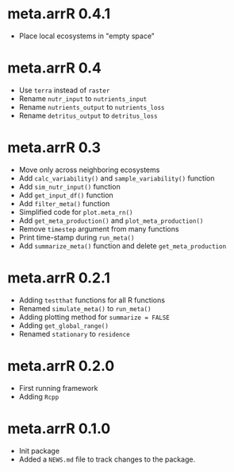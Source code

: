 # meta.arrR 0.4.1
* Place local ecosystems in "empty space"

# meta.arrR 0.4
* Use `terra` instead of `raster`
* Rename `nutr_input` to `nutrients_input`
* Rename `nutrients_output` to `nutrients_loss`
* Rename `detritus_output` to `detritus_loss`

# meta.arrR 0.3
* Move only across neighboring ecosystems
* Add `calc_variability()` and `sample_variability()` function
* Add `sim_nutr_input()` function
* Add `get_input_df()` function
* Add `filter_meta()` function
* Simplified code for `plot.meta_rn()`
* Add `get_meta_production()` and `plot_meta_production()`
* Remove `timestep` argument from many functions
* Print time-stamp during `run_meta()`
* Add `summarize_meta()` function and delete `get_meta_production`

# meta.arrR 0.2.1
* Adding `testthat` functions for all R functions
* Renamed `simulate_meta()` to `run_meta()`
* Adding plotting method for `summarize = FALSE`
* Adding `get_global_range()`
* Renamed `stationary` to `residence`

# meta.arrR 0.2.0
* First running framework
* Adding `Rcpp`

# meta.arrR 0.1.0
* Init package
* Added a `NEWS.md` file to track changes to the package.
